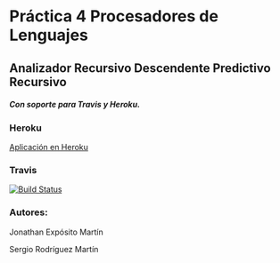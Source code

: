 # Práctica 4 Procesadores de Lenguajes


## Analizador Recursivo Descendente Predictivo Recursivo

##### Con soporte para Travis y Heroku.

### Heroku

[Aplicación en Heroku](http://analizador-lexico-recursivo.herokuapp.com/ "Heroku")

### Travis

[![Build Status](https://travis-ci.org/alu0100699968/PL_P4_Analizador_Recursivo.svg?branch=master)](https://travis-ci.org/alu0100696455/PL_P3_Analizador)

### Autores:

Jonathan Expósito Martín

Sergio Rodríguez Martín
